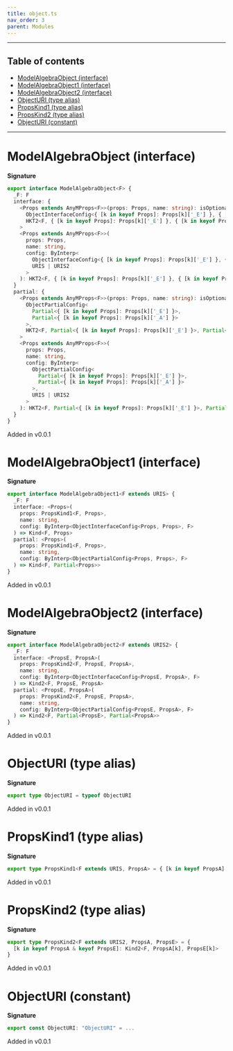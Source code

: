 ```yaml
---
title: object.ts
nav_order: 3
parent: Modules
---
```


---

<h2 class="text-delta">Table of contents</h2>

- [ModelAlgebraObject (interface)](#modelalgebraobject-interface)
- [ModelAlgebraObject1 (interface)](#modelalgebraobject1-interface)
- [ModelAlgebraObject2 (interface)](#modelalgebraobject2-interface)
- [ObjectURI (type alias)](#objecturi-type-alias)
- [PropsKind1 (type alias)](#propskind1-type-alias)
- [PropsKind2 (type alias)](#propskind2-type-alias)
- [ObjectURI (constant)](#objecturi-constant)

---

# ModelAlgebraObject (interface)

**Signature**

```ts
export interface ModelAlgebraObject<F> {
  _F: F
  interface: {
    <Props extends AnyMProps<F>>(props: Props, name: string): isOptionalConfig<
      ObjectInterfaceConfig<{ [k in keyof Props]: Props[k]['_E'] }, { [k in keyof Props]: Props[k]['_A'] }>,
      HKT2<F, { [k in keyof Props]: Props[k]['_E'] }, { [k in keyof Props]: Props[k]['_A'] }>
    >
    <Props extends AnyMProps<F>>(
      props: Props,
      name: string,
      config: ByInterp<
        ObjectInterfaceConfig<{ [k in keyof Props]: Props[k]['_E'] }, { [k in keyof Props]: Props[k]['_A'] }>,
        URIS | URIS2
      >
    ): HKT2<F, { [k in keyof Props]: Props[k]['_E'] }, { [k in keyof Props]: Props[k]['_A'] }>
  }
  partial: {
    <Props extends AnyMProps<F>>(props: Props, name: string): isOptionalConfig<
      ObjectPartialConfig<
        Partial<{ [k in keyof Props]: Props[k]['_E'] }>,
        Partial<{ [k in keyof Props]: Props[k]['_A'] }>
      >,
      HKT2<F, Partial<{ [k in keyof Props]: Props[k]['_E'] }>, Partial<{ [k in keyof Props]: Props[k]['_A'] }>>
    >
    <Props extends AnyMProps<F>>(
      props: Props,
      name: string,
      config: ByInterp<
        ObjectPartialConfig<
          Partial<{ [k in keyof Props]: Props[k]['_E'] }>,
          Partial<{ [k in keyof Props]: Props[k]['_A'] }>
        >,
        URIS | URIS2
      >
    ): HKT2<F, Partial<{ [k in keyof Props]: Props[k]['_E'] }>, Partial<{ [k in keyof Props]: Props[k]['_A'] }>>
  }
}
```

Added in v0.0.1

# ModelAlgebraObject1 (interface)

**Signature**

```ts
export interface ModelAlgebraObject1<F extends URIS> {
  _F: F
  interface: <Props>(
    props: PropsKind1<F, Props>,
    name: string,
    config: ByInterp<ObjectInterfaceConfig<Props, Props>, F>
  ) => Kind<F, Props>
  partial: <Props>(
    props: PropsKind1<F, Props>,
    name: string,
    config: ByInterp<ObjectPartialConfig<Props, Props>, F>
  ) => Kind<F, Partial<Props>>
}
```

Added in v0.0.1

# ModelAlgebraObject2 (interface)

**Signature**

```ts
export interface ModelAlgebraObject2<F extends URIS2> {
  _F: F
  interface: <PropsE, PropsA>(
    props: PropsKind2<F, PropsE, PropsA>,
    name: string,
    config: ByInterp<ObjectInterfaceConfig<PropsE, PropsA>, F>
  ) => Kind2<F, PropsE, PropsA>
  partial: <PropsE, PropsA>(
    props: PropsKind2<F, PropsE, PropsA>,
    name: string,
    config: ByInterp<ObjectPartialConfig<PropsE, PropsA>, F>
  ) => Kind2<F, Partial<PropsE>, Partial<PropsA>>
}
```

Added in v0.0.1

# ObjectURI (type alias)

**Signature**

```ts
export type ObjectURI = typeof ObjectURI
```

Added in v0.0.1

# PropsKind1 (type alias)

**Signature**

```ts
export type PropsKind1<F extends URIS, PropsA> = { [k in keyof PropsA]: Kind<F, PropsA[k]> }
```

Added in v0.0.1

# PropsKind2 (type alias)

**Signature**

```ts
export type PropsKind2<F extends URIS2, PropsA, PropsE> = {
  [k in keyof PropsA & keyof PropsE]: Kind2<F, PropsA[k], PropsE[k]>
}
```

Added in v0.0.1

# ObjectURI (constant)

**Signature**

```ts
export const ObjectURI: "ObjectURI" = ...
```

Added in v0.0.1
